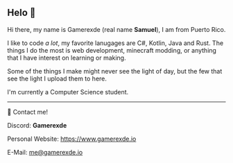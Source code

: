 ## Helo 👋
Hi there, my name is Gamerexde (real name **Samuel**), I am from Puerto Rico.

I like to code *a lot*, my favorite lanugages are C#, Kotlin, Java and Rust. The things I do the most is web development, minecraft modding, or anything that I have interest on learning or making.

Some of the things I make might never see the light of day, but the few that see the light I upload them to here.

I'm currently a Computer Science student.
<hr>
📮 Contact me!

Discord: **Gamerexde**

Personal Website: https://www.gamerexde.io

E-Mail: me@gamerexde.io
